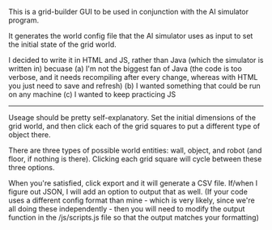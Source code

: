 This is a grid-builder GUI to be used in conjunction with the AI simulator program.

It generates the world config file that the AI simulator uses as input to set the initial state of the grid world.

I decided to write it in HTML and JS, rather than Java (which the simulator is written in) becuase 
(a) I'm not the biggest fan of Java (the code is too verbose, and it needs recompiling after every change, whereas with HTML you just need to save and refresh)
(b) I wanted something that could be run on any machine
(c) I wanted to keep practicing JS

---
Useage should be pretty self-explanatory. Set the initial dimensions of the grid world, and then click each of the grid squares to put a different type of object there.

There are three types of possible world entities: wall, object, and robot (and floor, if nothing is there). Clicking each grid square will cycle between these three options.

When you're satisfied, click export and it will generate a CSV file. If/when I figure out JSON, I will add an option to output that as well.
(If your code uses a different config format than mine - which is very likely, since we're all doing these independently - then you will need to modify the output function in the /js/scripts.js file so that the output matches your formatting)
